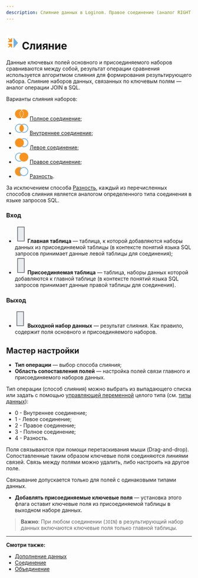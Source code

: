 ```yaml
---
description: Слияние данных в Loginom. Правое соединение (аналог RIGHT JOIN в SQL). Левое соединение (аналог LEFT JOIN в SQL). Внутреннее соединение (аналог INNER JOIN в SQL). Полное соединение (аналог FULL JOIN в SQL). Разность.
---
```

# ![Слияние](./../../../images/icons/components/join-data_default.svg) Слияние

 Данные ключевых полей основного и присоединяемого наборов сравниваются между собой, результат операции сравнения используется алгоритмом слияния для формирования результирующего набора. Слияние наборов данных, связанных по ключевым полям — аналог операции JOIN в SQL.

Варианты слияния наборов:

* ![ ](./../../../images/icons/components/joindata/join-full_default.svg) [Полное соединение](./cross.md);
* ![ ](./../../../images/icons/components/joindata/join-inner_default.svg) [Внутреннее соединение](./inner.md);
* ![ ](./../../../images/icons/components/joindata/join-left_default.svg) [Левое соединение](./left.md);
* ![ ](./../../../images/icons/components/joindata/join-right_default.svg) [Правое соединение](./right.md);
* ![ ](./../../../images/icons/components/joindata/join-diff_default.svg) [Разность](./difference.md).

За исключением способа [Разность](./difference.md), каждый из перечисленных способов слияния является аналогом определенного типа соединения в языке запросов SQL.

### Вход

* ![Главная таблица](./../../../images/icons/app/node/ports/inputs/table_inactive.svg) **Главная таблица** — таблица, к которой добавляются наборы данных из присоединяемой таблицы (в контексте понятий языка SQL запросов принимает данные левой таблицы для соединения);
* ![Присоединяемая таблица](./../../../images/icons/app/node/ports/inputs/table_inactive.svg) **Присоединяемая таблица** — таблица, наборы данных которой добавляются к главной таблице (в контексте понятий языка SQL запросов принимает данные правой таблицы для соединения).

### Выход

* ![Выходной набор данных](./../../../images/icons/app/node/ports/outputs/table_inactive.svg) **Выходной набор данных** — результат слияния. Как правило, содержит поля основного и присоединяемого наборов.

## Мастер настройки

* **Тип операции** — выбор способа слияния;
* **Область сопоставления полей** — настройка полей связи главного и присоединяемого наборов данных.

Тип операции (способ слияния) можно выбрать из выпадающего списка или задать с помощью [управляющей переменной](./../../../workflow/variables/control-variables.md) целого типа (см. [типы данных](./../../../data/datatype.md)):

* 0 - Внутреннее соединение;
* 1 - Левое соединение;
* 2 - Правое соединение;
* 3 - Полное соединение;
* 4 - Разность.

Поля связываются при помощи перетаскивания мыши (Drag-and-drop). Сопоставленные таким образом ключевые поля соединяются линиями связей. Связь между полями можно удалить, либо настроить на другое поле.

Связывание допускается только для полей с одинаковыми типами данных.

* **Добавлять присоединяемые ключевые поля** — установка этого флага оставит ключевые поля из присоединяемой таблицы в выходном наборе данных.

>**Важно**: При любом соединении (`JOIN`) в результирующий набор данных включаются ключевые поля только главной таблицы.

---

**Смотри также:**

* [Дополнение данных](./../enrich-data.md)
* [Соединение](./../column-union.md)
* [Объединение](./../union.md)
